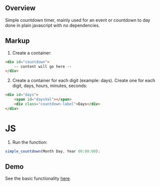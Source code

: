 ## Overview

Simple countdown timer, mainly used for an event or countdown to day done in plain javascript with no dependencies.


## Markup

1) Create a container:
```html
<div id="countdown">
	-- content will go here --
</div>
```

2) Create a container for each digit (example: days). Create one for each digit, days, hours, minutes, seconds:
```html
<div id="days">
    <span id="daysVal"></span>
    <div class="countdown-label">Days</div>
</div>
```

# JS

1) Run the function:
```javascript
simple_countdown(Month Day, Year 00:00:00);
```

## Demo
See the basic functionality [here](http://russellramey.me/examples/simple-countdown).
